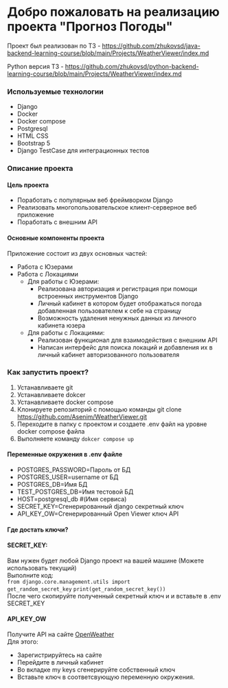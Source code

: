 # Добро пожаловать на реализацию проекта "Прогноз Погоды"

Проект был реализован по ТЗ - https://github.com/zhukovsd/java-backend-learning-course/blob/main/Projects/WeatherViewer/index.md

Python версия ТЗ - https://github.com/zhukovsd/python-backend-learning-course/blob/main/Projects/WeatherViewer/index.md

### Используемые технологии
- Django
- Docker
- Docker compose
- Postgresql
- HTML CSS
- Bootstrap 5
- Django TestCase для интеграционных тестов

### Описание проекта
#### Цель проекта
- Поработать с популярным веб фреймворком Django
- Реализовать многопользовательское клиент-серверное веб приложение 
- Поработать с внешним API 

#### Основные компоненты проекта
Приложение состоит из двух основных частей:
 - Работа с Юзерами 
 - Работа с Локациями  
   - Для работы с Юзерами:
     - Реализована авторизация и регистрация при помощи встроенных инструментов Django 
     - Личный кабинет в котором будет отображаться погода добавленная пользователем к себе на страницу
     - Возможность удаления ненужных данных из личного кабинета юзера  
   - Для работы с Локациями:
     - Реализован функционал для взаимодействия с внешним API
     - Написан интерфейс для поиска локаций и добавления их в личный кабинет авторизованного пользователя

### Как запустить проект?
1. Устанавливаете git
2. Устанавливаете dokcer
3. Устанавливаете docker compose
4. Клонируете репозиторий с помощью команды git clone https://github.com/Asenim/WeatherViewer.git
5. Переходите в папку с проектом и создаете .env файл на уровне docker compose файла  
6. Выполняете команду <code>dokcer compose up</code>

#### Переменные окружения в .env файле
   - POSTGRES_PASSWORD=Пароль от БД
   - POSTGRES_USER=username от БД
   - POSTGRES_DB=Имя БД
   - TEST_POSTGRES_DB=Имя тестовой БД
   - HOST=postgresql_db #(Имя сервиса)
   - SECRET_KEY=Сгенерированный django секретный ключ
   - API_KEY_OW=Сгенерированный Open Viewer ключ API

#### Где достать ключи?
#### SECRET_KEY:
Вам нужен будет любой Django проект на вашей машине (Можете использовать текущий)  
Выполните код:   
<code>from django.core.management.utils import get_random_secret_key</code>
<code>print(get_random_secret_key())</code>  
После чего скопируйте полученный секретный ключ и и вставьте в .env SECRET_KEY
#### API_KEY_OW  
Получите API на сайте [OpenWeather](https://openweathermap.org/weather-data)  
Для этого:
- Зарегистрируйтесь на сайте
- Перейдите в личный кабинет
- Во вкладке my keys сгенерируйте собственный ключ
- Вставьте ключ в соответсвующую переменную окружения.
